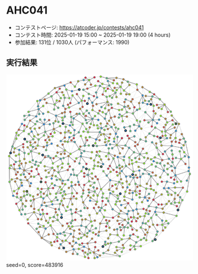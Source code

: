 # AHC041
- コンテストページ: https://atcoder.jp/contests/ahc041
- コンテスト時間: 2025-01-19 15:00 ~ 2025-01-19 19:00 (4 hours)
- 参加結果: 131位 / 1030人 (パフォーマンス: 1990)

## 実行結果
![pic](../solution_gifs/AHC041_solution.png)
seed=0, score=483916